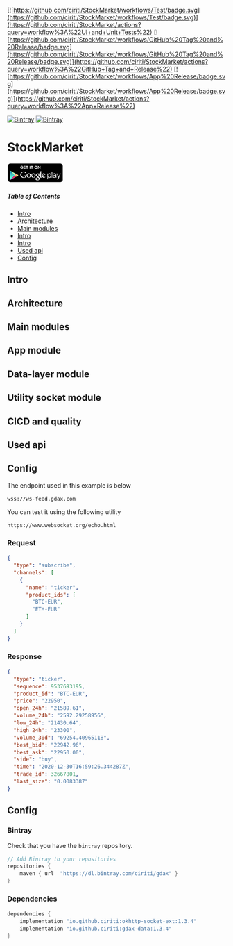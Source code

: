 [![https://github.com/ciriti/StockMarket/workflows/Test/badge.svg](https://github.com/ciriti/StockMarket/workflows/Test/badge.svg)](https://github.com/ciriti/StockMarket/actions?query=workflow%3A%22UI+and+Unit+Tests%22)
[![https://github.com/ciriti/StockMarket/workflows/GitHub%20Tag%20and%20Release/badge.svg](https://github.com/ciriti/StockMarket/workflows/GitHub%20Tag%20and%20Release/badge.svg)](https://github.com/ciriti/StockMarket/actions?query=workflow%3A%22GitHub+Tag+and+Release%22)
[![https://github.com/ciriti/StockMarket/workflows/App%20Release/badge.svg](https://github.com/ciriti/StockMarket/workflows/App%20Release/badge.svg)](https://github.com/ciriti/StockMarket/actions?query=workflow%3A%22App+Release%22)

[![Bintray](https://img.shields.io/bintray/v/ciriti/gdax/gdax-datalayer?label=gdax-datalayer)](https://bintray.com/ciriti/gdax/gdax-datalayer)
[![Bintray](https://img.shields.io/bintray/v/ciriti/gdax/okhttp-socket-ext?label=okhttp-socket-ext)](https://bintray.com/ciriti/gdax/okhttp-socket-ext)

# StockMarket 
[![Get it on Google Play](art/gplay.png)](https://play.google.com/store/apps/details?id=com.ciriti.stockmarket&pcampaignid=pcampaignidMKT-Other-global-all-co-prtnr-py-PartBadge-Mar2515-1)

##### Table of Contents  
- [Intro](#intro)  
- [Architecture](#architecture)  
- [Main modules](#main-modules)  
- [Intro](#intro)  
- [Intro](#intro)  
- [Used api](#used-api)  
- [Config](#config)  

## Intro

## Architecture

## Main modules

## App module

## Data-layer module

## Utility socket module

## CICD and quality

## Used api

## Config

The endpoint used in this example is below 

```
wss://ws-feed.gdax.com
```

You can test it using the following utility 

```
https://www.websocket.org/echo.html
```

### Request

```json
{
  "type": "subscribe",
  "channels": [
    {
      "name": "ticker",
      "product_ids": [
        "BTC-EUR",
        "ETH-EUR"
      ]
    }
  ]
}
```

### Response

```json
{
  "type": "ticker",
  "sequence": 9537693195,
  "product_id": "BTC-EUR",
  "price": "22950",
  "open_24h": "21589.61",
  "volume_24h": "2592.29258956",
  "low_24h": "21430.64",
  "high_24h": "23300",
  "volume_30d": "69254.40965118",
  "best_bid": "22942.96",
  "best_ask": "22950.00",
  "side": "buy",
  "time": "2020-12-30T16:59:26.344287Z",
  "trade_id": 32667801,
  "last_size": "0.0083387"
}
```

## Config 

### Bintray 

Check that you have the `bintray` repository. 

```gradle
// Add Bintray to your repositories
repositories {
    maven { url  "https://dl.bintray.com/ciriti/gdax" }
}
```

### Dependencies

```gradle
dependencies {
    implementation "io.github.ciriti:okhttp-socket-ext:1.3.4"
    implementation "io.github.ciriti:gdax-data:1.3.4"
}
```
